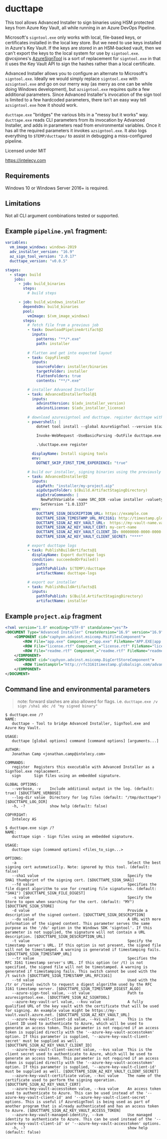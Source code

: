 # ducttape

This tool allows Advanced Installer to sign binaries using HSM protected keys from Azure Key Vault, all while running in
an Azure DevOps Pipeline.

Microsoft's `signtool.exe` only works with local, file-based keys, or certificates installed in the local key store. But
we need to use keys installed in Azure's Key Vault. If the keys are stored in an HSM-backed vault, then we can't export
the keys to the local system for use by `signtool.exe`. @vcsjones's
[AzureSignTool](https://github.com/vcsjones/AzureSignTool) is a sort of replacement for `signtool.exe` in that it uses
the Key Vault API to sign the hashes rather than a local certificate.

Advanced Installer allows you to configure an alternate to Microsoft's `signtool.exe`. Ideally we would simply replace
`signtool.exe` with `azsigntool.exe` and go on our merry way (as merry as one can be while doing Windows development),
but `azsigntool.exe` requires quite a few additional parameters. Since Advanced Installer's invocation of the sign tool
is limited to a few hardcoded parameters, there isn't an easy way tell `azsigntool.exe` how it should work.

`ducttape.exe` "bridges" the various bits in a "messy but it works" way. `ducttape.exe` reads CLI parameters from its
invocation by Advanced Installer, and adds in parameters read from environmental variables. Once it has all the required
parameters it invokes `azsigntool.exe`. It also logs everything to `$TEMP/ducttape/` to assist in debugging a
miss-configured pipeline. 

Licensed under MIT

https://intelecy.com

## Requirements

Windows 10 or Windows Server 2016+ is required.

## Limitations

Not all CLI argument combinations tested or supported.

## Example `pipeline.yml` fragment:

```yaml
variables:
  vm_image_windows: windows-2019
  adv_installer_version: "16.9"
  az_sign_tool_version: "2.0.17"
  ducttape_version: "v0.0.5"

stages:
  - stage: build
    jobs:
      - job: build_binaries
        steps:
          # build steps

      - job: build_windows_installer
        dependsOn: build_binaries
        pool:
          vmImage: $(vm_image_windows)
        steps:
          # fetch file from a previous job
          - task: DownloadPipelineArtifact@2
            inputs:
              patterns: "**/*.exe"
              path: installer
          
          # flatten and get into expected layout
          - task: CopyFiles@2
            inputs:
              sourceFolder: installer/binaries
              targetFolder: installer
              flattenFolders: true
              contents: "**/*.exe"

          # installer Advanced Installer
          - task: AdvancedInstallerTool@1
            inputs:
              advinstVersion: $(adv_installer_version)
              advinstLicense: $(adv_installer_license)
  
          # download azuresigntool and ducttape. register ducttape with Advanced Installer
          - powershell: |
              dotnet tool install --global AzureSignTool --version $(az_sign_tool_version)

              Invoke-WebRequest -UseBasicParsing -OutFile ducttape.exe -URI https://github.com/Intelecy/ducttape/releases/download/$(ducttape_version)/ducttape.exe

              .\ducttape.exe register
  
            displayName: Install signing tools
            env:
              DOTNET_SKIP_FIRST_TIME_EXPERIENCE: "true"

          # build our installer, signing binaries using the previously registered `ducttape.exe`
          - task: AdvancedInstaller@2
            inputs:
              aipPath: "installer/my-project.aip"
              aipOutputFolder: $(Build.ArtifactStagingDirectory)
              aipExtraCommands: |
                NewPathVariable -name SRC_DIR -value installer -valuetype Folder
                SetVersion "1.0.1337"
            env:
              DUCTTAPE_SIGN_DESCRIPTION_URL: https://example.com
              DUCTTAPE_SIGN_TIMESTAMP_URL_RFC3161: http://timestamp.globalsign.com/scripts/timestamp.dll
              DUCTTAPE_SIGN_AZ_KEY_VAULT_URL:  https://my-vault-name.vault.azure.net
              DUCTTAPE_SIGN_AZ_KEY_VAULT_CERT: my-cert-name
              DUCTTAPE_SIGN_AZ_KEY_VAULT_CLIENT_ID: 00000000-0000-0000-0000-000000000000
              DUCTTAPE_SIGN_AZ_KEY_VAULT_CLIENT_SECRET: "****"

          # export ducttape logs
          - task: PublishBuildArtifacts@1
            displayName: Export ducttape logs
            condition: succeededOrFailed()
            inputs:
              pathToPublish: $(TEMP)/ducttape
              artifactName: ducttape-logs

          # export our installer
          - task: PublishBuildArtifacts@1
            inputs:
              pathToPublish: $(Build.ArtifactStagingDirectory)
              artifactName: installer
```

## Example `project.aip` fragment

```xml
<?xml version="1.0" encoding="UTF-8" standalone="yes"?>
<DOCUMENT Type="Advanced Installer" CreateVersion="16.9" version="16.9" Modules="professional" RootPath="." Language="en" Id="{00000000-0000-0000-0000-00000000000}">
    <COMPONENT cid="caphyon.advinst.msicomp.MsiFilesComponent">
        <ROW File="app.exe" Component_="app.exe" FileName="APP.EXE|app.exe" Attributes="0" SourcePath="&lt;SRC_DIR&gt;app.exe" SelfReg="false" DigSign="true"/>
        <ROW File="license.rtf" Component_="license.rtf" FileName="license.rtf" Attributes="0" SourcePath="&lt;SRC_DIR&gt;\resources\license.rtf" SelfReg="false"/>
        <ROW File="readme.rtf" Component_="readme.rtf" FileName="readme.rtf" Attributes="0" SourcePath="&lt;SRC_DIR&gt;\resources\readme.rtf" SelfReg="false"/>
    </COMPONENT>
    <COMPONENT cid="caphyon.advinst.msicomp.DigCertStoreComponent">
        <ROW TimeStampUrl="http://rfc3161timestamp.globalsign.com/advanced" SignerDescription="[|ProductName]" SignOptions="7" SignTool="0" UseSha256="1"/>
    </COMPONENT>
</DOCUMENT>
```

## Command line and environmental parameters

> note: forward slashes are also allowed for flags. i.e. `ducttape.exe /v sign /sha1 abc /d "my signed binary"` 

```
$ ducttape.exe /?
NAME:
   ducttape - Tool to bridge Advanced Installer, SignTool.exe and Azure Key Vault.

USAGE:
   ducttape [global options] command [command options] [arguments...]

AUTHOR:
   Jonathan Camp <jonathan.camp@intelecy.com>

COMMANDS:
   register  Registers this executable with Advanced Installer as a SignTool.exe replacement.
   sign      Sign files using an embedded signature.

GLOBAL OPTIONS:
   --verbose, -v    Include additional output in the log. (default: true) [$DUCTTAPE_VERBOSE]
   --log-dir value  Directory for log files (default: "/tmp/ducttape") [$DUCTTAPE_LOG_DIR]
   -h, -?           show help (default: false)

COPYRIGHT:
   Intelecy AS
```

```
$ ducttape.exe sign /?
NAME:
   ducttape sign - Sign files using an embedded signature.

USAGE:
   ducttape sign [command options] <files_to_sign...>

OPTIONS:
   -a                                                  Select the best signing cert automatically. Note: ignored by this tool. (default: false)
   --sha1 value                                        Specify the SHA1 thumbprint of the signing cert. [$DUCTTAPE_SIGN_SHA1]
   --fd value                                          Specifies the file digest algorithm to use for creating file signatures. (default: "SHA1") [$DUCTTAPE_SIGN_FILE_DIGEST]
   -s value                                            Specify the Store to open when searching for the cert. (default: "MY") [$DUCTTAPE_SIGN_STORE]
   -d value                                            Provide a description of the signed content. [$DUCTTAPE_SIGN_DESCRIPTION]
   --du value                                          A URL with more information of the signed content. This parameter serves the same purpose as the '/du' option in the Windows SDK 'signtool'. If this parameter is not supplied, the signature will not contain a URL description. [$DUCTTAPE_SIGN_DESCRIPTION_URL]
   -t value                                            Specify the timestamp server's URL. If this option is not present, the signed file will not be timestamped. A warning is generated if timestamping fails. [$DUCTTAPE_SIGN_TIMESTAMP_URL]
   --tr value                                          Specifies the RFC 3161 timestamp server's URL. If this option (or /t) is not specified, the signed file will not be timestamped. A warning is generated if timestamping fails. This switch cannot be used with the /t switch [$DUCTTAPE_SIGN_TIMESTAMP_URL_RFC3161]
   --td value                                          Used with the /tr or /tseal switch to request a digest algorithm used by the RFC 3161 timestamp server. [$DUCTTAPE_SIGN_TIMESTAMP_DIGEST_ALGO]
   --azure-sign-tool value, --st value                 Path to azuresigntool.exe. [$DUCTTAPE_SIGN_AZ_SIGNTOOL]
   --azure-key-vault-url value, --kvu value            A fully qualified URL of the key vault with the certificate that will be used for signing. An example value might be https://my-vault.vault.azure.net. [$DUCTTAPE_SIGN_AZ_KEY_VAULT_URL]
   --azure-key-vault-client-id value, --kvi value      This is the client ID used to authenticate to Azure, which will be used to generate an access token. This parameter is not required if an access token is supplied directly with the '--azure-key-vault-accesstoken' option. If this parameter is supplied, '--azure-key-vault-client-secret' must be supplied as well. [$DUCTTAPE_SIGN_AZ_KEY_VAULT_CLIENT_ID]
   --azure-key-vault-client-secret value, --kvs value  This is the client secret used to authenticate to Azure, which will be used to generate an access token. This parameter is not required if an access token is supplied directly with the '--azure-key-vault-accesstoken' option. If this parameter is supplied, '--azure-key-vault-client-id' must be supplied as well. [$DUCTTAPE_SIGN_AZ_KEY_VAULT_CLIENT_SECRET]
   --azure-key-vault-certificate value, --kvc value    The name of the certificate used to perform the signing operation. [$DUCTTAPE_SIGN_AZ_KEY_VAULT_CERT]
   --azure-key-vault-accesstoken value, --kva value    An access token used to authenticate to Azure. This can be used instead of the '--azure-key-vault-client-id' and '--azure-key-vault-client-secret' options. This is useful if AzureSignTool is being used as part of another program that is already authenticated and has an access token to Azure. [$DUCTTAPE_SIGN_AZ_KEY_VAULT_ACCESS_TOKEN]
   --azure-key-vault-managed-identity, --kvm           Use managed identity to authenticate to Azure. This can be used instead of the '--azure-key-vault-client-id' or '--azure-key-vault-accesstoken' options.
   -h, -?                                              show help (default: false)

```